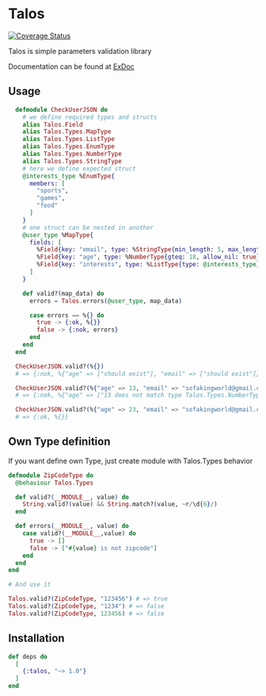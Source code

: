 # Talos

[![Coverage Status](https://coveralls.io/repos/github/SofaKing18/talos/badge.svg)](https://coveralls.io/github/SofaKing18/talos)

Talos is simple parameters validation library

Documentation can be found at [ExDoc](https://hexdocs.pm/talos/)

## Usage

```elixir
  defmodule CheckUserJSON do
    # we define required types and structs
    alias Talos.Field
    alias Talos.Types.MapType
    alias Talos.Types.ListType
    alias Talos.Types.EnumType
    alias Talos.Types.NumberType
    alias Talos.Types.StringType
    # here we define expected struct
    @interests_type %EnumType{
      members: [
        "sports",
        "games",
        "food"
      ]
    }
    # one struct can be nested in another
    @user_type %MapType{
      fields: [
        %Field{key: "email", type: %StringType{min_length: 5, max_length: 255, regexp: ~r/.*@.*/}},
        %Field{key: "age", type: %NumberType{gteq: 18, allow_nil: true}},
        %Field{key: "interests", type: %ListType{type: @interests_type}, optional: true}
      ]
    }

    def valid?(map_data) do
      errors = Talos.errors(@user_type, map_data)

      case errors == %{} do
        true -> {:ok, %{}}
        false -> {:nok, errors}
      end
    end
  end

  CheckUserJSON.valid?(%{}) 
  # => {:nok, %{"age" => ["should exist"], "email" => ["should exist"]}}

  CheckUserJSON.valid?(%{"age" => 13, "email" => "sofakingworld@gmail.com"})
  # => {:nok, %{"age" => ["13 does not match type Talos.Types.NumberType"}}

  CheckUserJSON.valid?(%{"age" => 23, "email" => "sofakingworld@gmail.com"})
  # => {:ok, %{}}
```

## Own Type definition

If you want define own Type, just create module with Talos.Types behavior

```elixir
defmodule ZipCodeType do
  @behaviour Talos.Types

  def valid?(__MODULE__, value) do
    String.valid?(value) && String.match?(value, ~r/\d{6}/)
  end

  def errors(__MODULE__, value) do
    case valid?(__MODULE__,value) do
      true -> []
      false -> ["#{value} is not zipcode"]
    end
  end
end

# And use it

Talos.valid?(ZipCodeType, "123456") # => true
Talos.valid?(ZipCodeType, "1234") # => false
Talos.valid?(ZipCodeType, 123456) # => false
```

## Installation

```elixir
def deps do
  [
    {:talos, "~> 1.0"}
  ]
end
```
